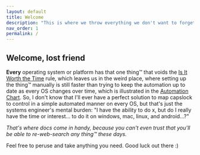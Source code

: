 ```yaml
---
layout: default
title: Welcome
description: "This is where we throw everything we don't want to forget about computers"
nav_order: 1
permalink: /
---
```


## Welcome, lost friend

**Every** operating system or platform has that one thing™️ that voids the [Is It Worth the Time](https://xkcd.com/1205/) rule, which leaves us in the weird place, where setting up the thing™️ manually is still faster than trying to keep the automation up to date as every OS changes over time, which is illustrated in the [Automation Chart](https://xkcd.com/1319/). So, I don't know that I'll ever have a perfect solution to map capslock to control in a simple automated manner on every OS, but that's just the systems engineer's mental burden: "I have the ability to do x, but do I really have the time or interest... to do it on windows, mac, linux, and android...?"

*That's where docs come in handy, because you can't even trust that you'll be able to re-web-search any thing™️ these days.*

Feel free to peruse and take anything you need. Good luck out there :)
